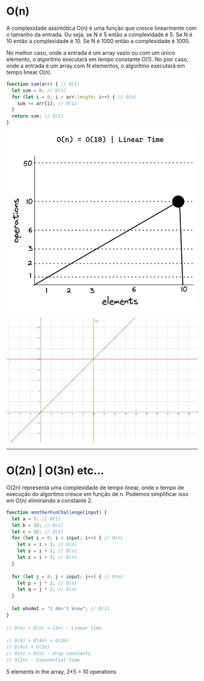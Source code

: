 # O(n)

A complexidade assintótica O(n) é uma função que cresce linearmente com o tamanho da entrada. Ou seja, se N é 5 então a complexidade é 5. Se N é 10 então a complexidade é 10. Se N é 1000 então a complexidade é 1000.

No melhor caso, onde a entrada é um array vazio ou com um único elemento, o algoritmo executará em tempo constante O(1). No pior caso, onde a entrada é um array com N elementos, o algoritmo executará em tempo linear O(n).

```js
function sum(arr) { // O(1)
  let sum = 0; // O(1)
  for (let i = 0; i < arr.length; i++) { // O(n)
    sum += arr[i]; // O(1)
  }
  return sum; // O(1)
}
```

![O(n)](./assets/linear.png)

![geogebra-linear](./assets/geogebra-linear.png)

---

# O(2n) | O(3n) etc...

O(2n) representa uma complexidade de tempo linear, onde o tempo de execução do algoritmo cresce em função de n. Podemos simplificar isso em O(n) eliminando a constante 2.

```js
function anotherFunChallenge(input) {
  let a = 5; // O(1)
  let b = 10; // O(1)
  let c = 50; // O(1)
  for (let i = 0; i < input; i++) { // O(n)
    let x = i + 1; // O(n)
    let y = i + 2; // O(n)
    let z = i + 3; // O(n)
  }

  for (let j = 0; j < input; j++) { // O(n)
    let p = j * 2; // O(n)
    let q = j * 2; // O(n)
  }

  let whoAmI = "I don't know"; // O(1)
}

// O(n) + O(n) = (2n) - Linear time

// O(4) + O(4n) + O(3n)
// O(4n) + O(3n)
// O(n) + O(n) - drop constants
// O(2n) - Exponential time
```

5 elements in the array, 2*5 = 10 operations
